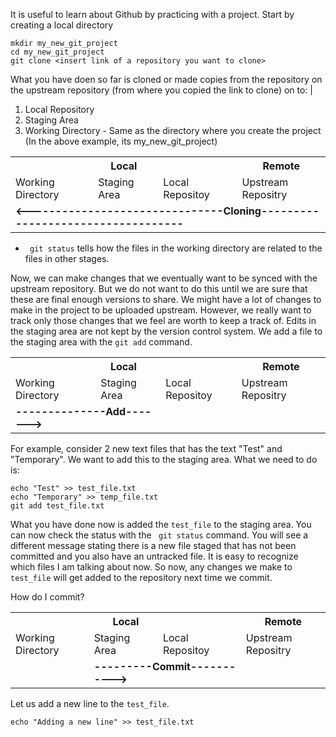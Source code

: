 It is useful to learn about Github by practicing with a project. Start by creating a local directory
```
mkdir my_new_git_project
cd my_new_git_project
git clone <insert link of a repository you want to clone>
```
What you have doen so far is cloned or made copies from the repository on the upstream repository (from where you copied the link to clone)
on to:  |
  1. Local Repository  
  2. Staging Area  
  3. Working Directory - Same as the directory where you create the project (In the above example, its my_new_git_project)  

<table class="tg">
  <tr>
    <th class="tg-7btt" colspan="3">Local</th>
    <th class="tg-c3ow"><span style="font-weight:bold">Remote</span></th>
  </tr>
  <tr>
    <td class="tg-0pky">Working Directory</td>
    <td class="tg-0pky">Staging Area</td>
    <td class="tg-0pky">Local Repositoy</td>
    <td class="tg-0pky">Upstream Repositry</td>
  </tr>
  <tr>
    <td class="tg-0lax" colspan="4">    <span style="font-weight:bold">&lt;-------------------------------Cloning-----------------------------------</span></td>
  </tr>
</table>

+  ``` git status``` tells how the files in the working directory are related to the files in other stages.  
 
Now, we can make changes that we eventually want to be synced with the upstream repository. But we do not want to do this 
until we are sure that these are final enough versions to share. We might have a lot of changes to make in the project to be uploaded
upstream. However, we really want to track only those changes that we feel are worth to keep a track of. Edits in the staging area 
are not kept by the version control system. We add a file to the staging area with the ```git add``` command.  






<table>
  <tr>
    <th colspan="3">Local</th>
    <th><span style="font-weight:bold">Remote</span></th>
  </tr>
  <tr>
    <td>Working Directory</td>
    <td>Staging Area</td>
    <td>Local Repositoy</td>
    <td>Upstream Repositry</td>
  </tr>
  <tr>
    <td colspan="2"><span style="font-weight:bold">--------------Add-------&gt;</span><br></td>
    <td></td>
    <td></td>
  </tr>
</table>
  
For example, consider 2 new text files that has the text "Test" and "Temporary". We want to add this to the staging area. What we need to do is:  
```
echo "Test" >> test_file.txt
echo "Temporary" >> temp_file.txt
git add test_file.txt
```
What you have done now is added the ```test_file``` to the staging area. You can now check the status with the ``` git status``` command.
You will see a different message stating there is a new file staged that has not been committed and you also have an untracked file. 
It is easy to recognize which files I am talking about now. So now, any changes we make to ```test_file``` will get added to 
the repository next time we commit.  
  
How do I commit?

<table>
  <tr>
    <th colspan="3">Local</th>
    <th><span style="font-weight:bold">Remote</span></th>
  </tr>
  <tr>
    <td>Working Directory</td>
    <td>Staging Area</td>
    <td>Local Repositoy</td>
    <td>Upstream Repositry</td>
  </tr>
  <tr>
    <td></td>
    <td colspan="2"><span style="font-weight:bold">---------Commit-----------&gt;</span></td>
    <td></td>
  </tr>
</table>

Let us add a new line to the ```test_file```.
```
echo "Adding a new line" >> test_file.txt
```
